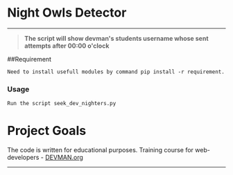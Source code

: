 # Night Owls Detector
____
> **The script will show devman's students username whose sent  attempts after 00:00 o'clock**

##Requirement
```
Need to install usefull modules by command pip install -r requirement.
```
### Usage
    Run the script seek_dev_nighters.py

# Project Goals

The code is written for educational purposes. Training course for web-developers - [DEVMAN.org](https://devman.org)
____


